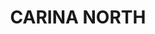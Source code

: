 ---
lastmod: '2025-04-06T06:05:21+00:00'
latitude: -27.501349
layout: suburb
longitude: 153.096812
postcode: '4152'
state: QLD
title: CARINA NORTH
url: /qld/carina-north/
---